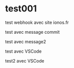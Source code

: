 # test001

test webhook avec site ionos.fr

test avec message commit

test avec message2

test avec VSCode

test2 avec VSCode